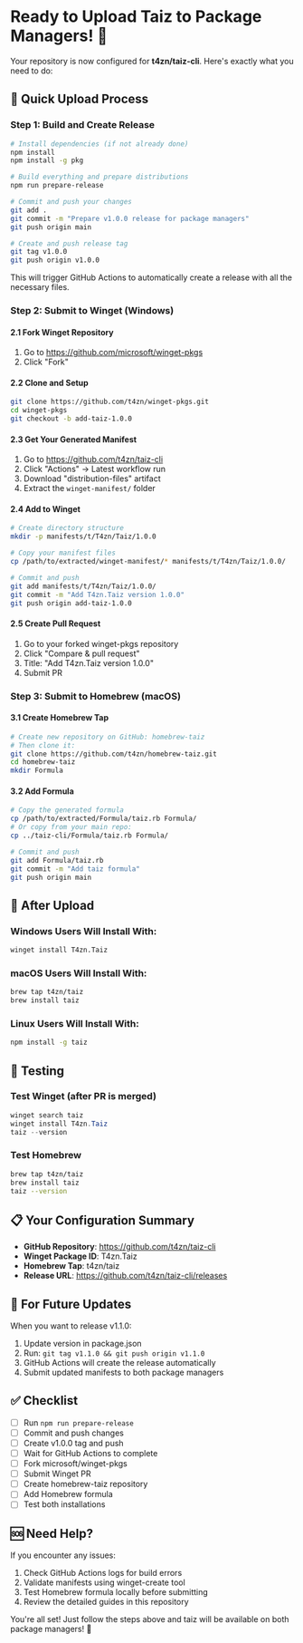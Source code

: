 # Ready to Upload Taiz to Package Managers! 🚀

Your repository is now configured for **t4zn/taiz-cli**. Here's exactly what you need to do:

## 🎯 Quick Upload Process

### Step 1: Build and Create Release
```bash
# Install dependencies (if not already done)
npm install
npm install -g pkg

# Build everything and prepare distributions
npm run prepare-release

# Commit and push your changes
git add .
git commit -m "Prepare v1.0.0 release for package managers"
git push origin main

# Create and push release tag
git tag v1.0.0
git push origin v1.0.0
```

This will trigger GitHub Actions to automatically create a release with all the necessary files.

### Step 2: Submit to Winget (Windows)

#### 2.1 Fork Winget Repository
1. Go to https://github.com/microsoft/winget-pkgs
2. Click "Fork"

#### 2.2 Clone and Setup
```bash
git clone https://github.com/t4zn/winget-pkgs.git
cd winget-pkgs
git checkout -b add-taiz-1.0.0
```

#### 2.3 Get Your Generated Manifest
1. Go to https://github.com/t4zn/taiz-cli
2. Click "Actions" → Latest workflow run
3. Download "distribution-files" artifact
4. Extract the `winget-manifest/` folder

#### 2.4 Add to Winget
```bash
# Create directory structure
mkdir -p manifests/t/T4zn/Taiz/1.0.0

# Copy your manifest files
cp /path/to/extracted/winget-manifest/* manifests/t/T4zn/Taiz/1.0.0/

# Commit and push
git add manifests/t/T4zn/Taiz/1.0.0/
git commit -m "Add T4zn.Taiz version 1.0.0"
git push origin add-taiz-1.0.0
```

#### 2.5 Create Pull Request
1. Go to your forked winget-pkgs repository
2. Click "Compare & pull request"
3. Title: "Add T4zn.Taiz version 1.0.0"
4. Submit PR

### Step 3: Submit to Homebrew (macOS)

#### 3.1 Create Homebrew Tap
```bash
# Create new repository on GitHub: homebrew-taiz
# Then clone it:
git clone https://github.com/t4zn/homebrew-taiz.git
cd homebrew-taiz
mkdir Formula
```

#### 3.2 Add Formula
```bash
# Copy the generated formula
cp /path/to/extracted/Formula/taiz.rb Formula/
# Or copy from your main repo:
cp ../taiz-cli/Formula/taiz.rb Formula/

# Commit and push
git add Formula/taiz.rb
git commit -m "Add taiz formula"
git push origin main
```

## 🎉 After Upload

### Windows Users Will Install With:
```bash
winget install T4zn.Taiz
```

### macOS Users Will Install With:
```bash
brew tap t4zn/taiz
brew install taiz
```

### Linux Users Will Install With:
```bash
npm install -g taiz
```

## 🧪 Testing

### Test Winget (after PR is merged)
```powershell
winget search taiz
winget install T4zn.Taiz
taiz --version
```

### Test Homebrew
```bash
brew tap t4zn/taiz
brew install taiz
taiz --version
```

## 📋 Your Configuration Summary

- **GitHub Repository**: https://github.com/t4zn/taiz-cli
- **Winget Package ID**: T4zn.Taiz
- **Homebrew Tap**: t4zn/taiz
- **Release URL**: https://github.com/t4zn/taiz-cli/releases

## 🔄 For Future Updates

When you want to release v1.1.0:
1. Update version in package.json
2. Run: `git tag v1.1.0 && git push origin v1.1.0`
3. GitHub Actions will create the release automatically
4. Submit updated manifests to both package managers

## ✅ Checklist

- [ ] Run `npm run prepare-release`
- [ ] Commit and push changes
- [ ] Create v1.0.0 tag and push
- [ ] Wait for GitHub Actions to complete
- [ ] Fork microsoft/winget-pkgs
- [ ] Submit Winget PR
- [ ] Create homebrew-taiz repository
- [ ] Add Homebrew formula
- [ ] Test both installations

## 🆘 Need Help?

If you encounter any issues:
1. Check GitHub Actions logs for build errors
2. Validate manifests using winget-create tool
3. Test Homebrew formula locally before submitting
4. Review the detailed guides in this repository

You're all set! Just follow the steps above and taiz will be available on both package managers! 🎯